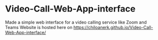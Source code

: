 # Video-Call-Web-App-interface
Made a simple web interface for a video calling service like Zoom and Teams
Website is hosted here on https://chiloanerk.github.io/Video-Call-Web-App-interface/
